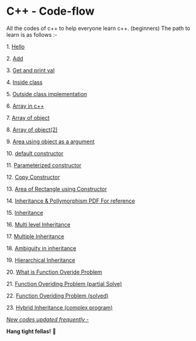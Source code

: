 # C++ - Code-flow

All the codes of c++ to help everyone learn c++. (beginners) The path to learn is as follows :-

1\. [Hello]( https://github.com/techmuses/learn.cpp/tree/master/hello)

2\. [Add]( https://github.com/techmuses/learn.cpp/tree/master/add)

3\. [Get and print val]( https://github.com/techmuses/learn.cpp/tree/master/get_%26_print_a_number)

4\. [Inside class]( https://github.com/techmuses/learn.cpp/tree/master/inside%20class)

5\. [Outside class implementation]( https://github.com/techmuses/learn.cpp/blob/master/outside%20class%20implementation.cpp)

6\. [Array in c++](https://github.com/techmuses/learn.cpp/blob/master/array%20in%20c%20%2B%2B.cpp)

7\. [Array of object](https://github.com/techmuses/learn.cpp/blob/master/array%20of%20objects.cpp)

8\. [Array of object(2)](https://github.com/techmuses/learn.cpp/blob/master/array%20of%20object%20(2).cpp)

9\. [Area using object as a argument](https://github.com/techmuses/learn.cpp/blob/master/area%20using%20object%20as%20a%20argument.cpp)

10\. [default constructor](https://github.com/techmuses/learn.cpp/tree/master/defaut%20constructor)

11\. [Parameterized constructor](https://github.com/techmuses/learn.cpp/blob/master/parameterized%20constr.cpp)

12\. [Copy Constructor](https://github.com/techmuses/learn.cpp/tree/master/copy%20constructor)

13\. [Area of Rectangle using Constructor](https://github.com/techmuses/learn.cpp/tree/master/area%20of%20rectangle%20constrc)

14\. [Inheritance & Pollymorphism PDF For reference](https://github.com/techmuses/learn.cpp/blob/master/inheritance%20and%20pollymorphism.pdf)

15\. [Inheritance](https://github.com/techmuses/learn.cpp/blob/master/inheritance.cpp)

16\. [Multi level Inheritance](https://github.com/techmuses/learn.cpp/tree/master/multi%20inheritance.cpp)

17\. [Multiple Inheritance](https://github.com/techmuses/learn.cpp/blob/master/multiple%20inheritance.cpp)

18\. [Ambiguity in inheritance](https://github.com/techmuses/learn.cpp/blob/master/ambiguity.cpp)

19\. [Hierarchical Inheritance](https://github.com/techmuses/learn.cpp/blob/master/Hierarchical%20Inheritance%20in%20C++.cpp)

20\. [What is Function Overide Problem](https://github.com/techmuses/learn.cpp/blob/master/overide%20problem.cpp)

21\. [Function Overiding Problem (partial Solve)](https://github.com/techmuses/learn.cpp/blob/master/fUCTION%20OVERDING.cpp)

22\. [Function Overiding Problem (solved) ](https://github.com/techmuses/learn.cpp/blob/master/Function%20overiding%20%28solved%29.cpp)

23\. [Hybrid Inheritance (complex program)](https://github.com/techmuses/learn.cpp/blob/master/Hybrid%20Inheritance.cpp)

[_New codes updated frequently -_](https://github.com/techmuses/learn.cpp/graphs/contributors)

**Hang tight fellas!** 🤞
